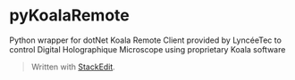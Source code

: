 # pyKoalaRemote
Python wrapper for dotNet Koala Remote Client provided by LyncéeTec to control Digital Holographique Microscope using proprietary Koala software

> Written with [StackEdit](https://stackedit.io/).
<!--stackedit_data:
eyJoaXN0b3J5IjpbMTk2OTk3NDIwM119
-->